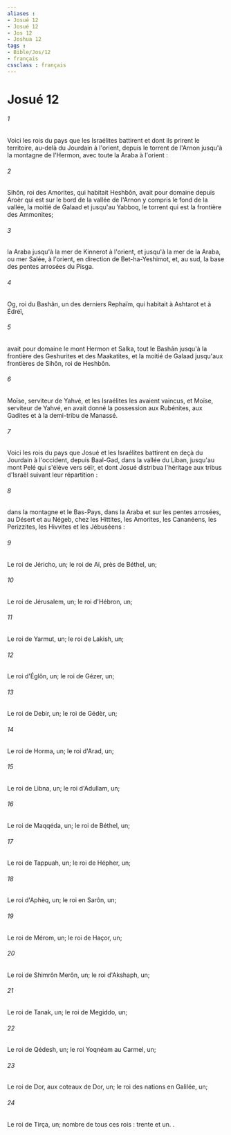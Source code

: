 ```yaml
---
aliases : 
- Josué 12
- Josué 12
- Jos 12
- Joshua 12
tags : 
- Bible/Jos/12
- français
cssclass : français
---
```


# Josué 12

###### 1
Voici les rois du pays que les Israélites battirent et dont ils prirent le territoire, au-delà du Jourdain à l'orient, depuis le torrent de l'Arnon jusqu'à la montagne de l'Hermon, avec toute la Araba à l'orient : 
###### 2
Sihôn, roi des Amorites, qui habitait Heshbôn, avait pour domaine depuis Aroèr qui est sur le bord de la vallée de l'Arnon y compris le fond de la vallée, la moitié de Galaad et jusqu'au Yabboq, le torrent qui est la frontière des Ammonites; 
###### 3
la Araba jusqu'à la mer de Kinnerot à l'orient, et jusqu'à la mer de la Araba, ou mer Salée, à l'orient, en direction de Bet-ha-Yeshimot, et, au sud, la base des pentes arrosées du Pisga. 
###### 4
Og, roi du Bashân, un des derniers Rephaïm, qui habitait à Ashtarot et à Édréï, 
###### 5
avait pour domaine le mont Hermon et Salka, tout le Bashân jusqu'à la frontière des Geshurites et des Maakatites, et la moitié de Galaad jusqu'aux frontières de Sihôn, roi de Heshbôn. 
###### 6
Moïse, serviteur de Yahvé, et les Israélites les avaient vaincus, et Moïse, serviteur de Yahvé, en avait donné la possession aux Rubénites, aux Gadites et à la demi-tribu de Manassé. 
###### 7
Voici les rois du pays que Josué et les Israélites battirent en deçà du Jourdain à l'occident, depuis Baal-Gad, dans la vallée du Liban, jusqu'au mont Pelé qui s'élève vers séïr, et dont Josué distribua l'héritage aux tribus d'Israël suivant leur répartition : 
###### 8
dans la montagne et le Bas-Pays, dans la Araba et sur les pentes arrosées, au Désert et au Négeb, chez les Hittites, les Amorites, les Cananéens, les Perizzites, les Hivvites et les Jébuséens : 
###### 9
Le roi de Jéricho, un; le roi de Aï, près de Béthel, un; 
###### 10
Le roi de Jérusalem, un; le roi d'Hébron, un; 
###### 11
Le roi de Yarmut, un; le roi de Lakish, un; 
###### 12
Le roi d'Églôn, un; le roi de Gézer, un; 
###### 13
Le roi de Debir, un; le roi de Gédèr, un; 
###### 14
Le roi de Horma, un; le roi d'Arad, un; 
###### 15
Le roi de Libna, un; le roi d'Adullam, un; 
###### 16
Le roi de Maqqéda, un; le roi de Béthel, un; 
###### 17
Le roi de Tappuah, un; le roi de Hépher, un; 
###### 18
Le roi d'Aphèq, un; le roi en Sarôn, un; 
###### 19
Le roi de Mérom, un; le roi de Haçor, un; 
###### 20
Le roi de Shimrôn Merôn, un; le roi d'Akshaph, un; 
###### 21
Le roi de Tanak, un; le roi de Megiddo, un; 
###### 22
Le roi de Qédesh, un; le roi Yoqnéam au Carmel, un; 
###### 23
Le roi de Dor, aux coteaux de Dor, un; le roi des nations en Galilée, un; 
###### 24
Le roi de Tirça, un; nombre de tous ces rois : trente et un. . 
